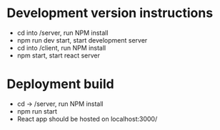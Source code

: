 # Development version instructions

- cd into /server, run NPM install
- npm run dev start, start development server
- cd into /client, run NPM install
- npm start, start react server

# Deployment build

- cd -> /server, run NPM install
- npm run start
 - React app should be hosted on localhost:3000/
